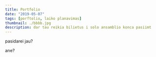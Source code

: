 ```yaml
---
title: Portfolio
date: "2019-05-07"
tags: [porftolio, laiko planavimas]
thumbnail: ./bbbb.jpg
description: dar tau reikia bilietus i solo ansamblio konca pasiimt
---
```


pasidarei jau?

ane?
